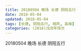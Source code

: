 ```yaml
---
title: 20180504 晚场 长德 阴阳五行
date: 2018-05-04
updated: 2018-05-04
tags: [长德, 阴阳五行, 相声, 高峰]
categories: (2018)戊戌年场次 
---
```

20180504 晚场 长德 阴阳五行
